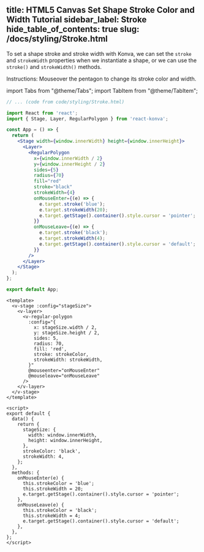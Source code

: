 title: HTML5 Canvas Set Shape Stroke Color and Width Tutorial
sidebar_label: Stroke
hide_table_of_contents: true
slug: /docs/styling/Stroke.html
---

To set a shape stroke and stroke width with Konva, we can set the `stroke` and `strokeWidth` properties when we instantiate a shape, or we can use the `stroke()` and `strokeWidth()` methods.

Instructions: Mouseover the pentagon to change its stroke color and width.

import Tabs from "@theme/Tabs";
import TabItem from "@theme/TabItem";

<Tabs>
  <TabItem value="Vanilla" default>

```js live vanilla
// ... (code from code/styling/Stroke.html)
```

  </TabItem>
  <TabItem value="React">

```jsx live
import React from 'react';
import { Stage, Layer, RegularPolygon } from 'react-konva';

const App = () => {
  return (
    <Stage width={window.innerWidth} height={window.innerHeight}>
      <Layer>
        <RegularPolygon
          x={window.innerWidth / 2}
          y={window.innerHeight / 2}
          sides={5}
          radius={70}
          fill="red"
          stroke="black"
          strokeWidth={4}
          onMouseEnter={(e) => {
            e.target.stroke('blue');
            e.target.strokeWidth(20);
            e.target.getStage().container().style.cursor = 'pointer';
          }}
          onMouseLeave={(e) => {
            e.target.stroke('black');
            e.target.strokeWidth(4);
            e.target.getStage().container().style.cursor = 'default';
          }}
        />
      </Layer>
    </Stage>
  );
};

export default App;
```

  </TabItem>
  <TabItem value="Vue">

```vue live
<template>
  <v-stage :config="stageSize">
    <v-layer>
      <v-regular-polygon
        :config="{
          x: stageSize.width / 2,
          y: stageSize.height / 2,
          sides: 5,
          radius: 70,
          fill: 'red',
          stroke: strokeColor,
          strokeWidth: strokeWidth,
        }"
        @mouseenter="onMouseEnter"
        @mouseleave="onMouseLeave"
      />
    </v-layer>
  </v-stage>
</template>

<script>
export default {
  data() {
    return {
      stageSize: {
        width: window.innerWidth,
        height: window.innerHeight,
      },
      strokeColor: 'black',
      strokeWidth: 4,
    };
  },
  methods: {
    onMouseEnter(e) {
      this.strokeColor = 'blue';
      this.strokeWidth = 20;
      e.target.getStage().container().style.cursor = 'pointer';
    },
    onMouseLeave(e) {
      this.strokeColor = 'black';
      this.strokeWidth = 4;
      e.target.getStage().container().style.cursor = 'default';
    },
  },
};
</script>
```

  </TabItem>
</Tabs>
